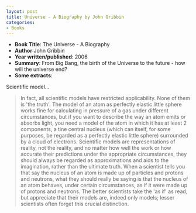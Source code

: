 ```yaml
---
layout: post
title: Universe - A Biography by John Gribbin
categories:
- Books
---
```


- **Book Title**: The Universe - A Biography
- **Author**:John Gribbin
- **Year written/published**: 2006
- **Summary**: From Big Bang, the birth of the Universe to the future - how will the universe end?
- **Some extracts**:

Scientific model...

> In fact, all scientific models have restricted applicability. None of them is 'the truth'. The model of an atom as perfectly elastic little sphere works fine for calculating in pressure of a gas under different circumstances, but if you want to describe the way an atom emits or absorbs light, you need a model of the atom in which it has at least 2 components, a tine central nucleus (which can itself, for some purposes, be regarded as a perfectly elastic little sphere) surrounded by a cloud of electrons. Scientific models are representations of reality, not the reality, and no matter how well the work or how accurate their predictions under the appropriate circumstances, they should always be regarded as approximations and aids to the imagination, rather than the ultimate truth. When a scientist tells you that say the nucleus of an atom is made up of particles and protons and neutrons, what they should really be saying is that the nucleus of an atom behaves, under certain circumstances, as if it were made up of protons and neutrons. The better scientists take the 'as if' as read, but appreciate that their models are, indeed only models; lesser scientists often forget this crucial distinction.
